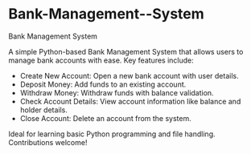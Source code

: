 # Bank-Management--System
Bank Management System

A simple Python-based Bank Management System that allows users to manage bank accounts with ease. Key features include:

- Create New Account: Open a new bank account with user details.
- Deposit Money: Add funds to an existing account.
- Withdraw Money: Withdraw funds with balance validation.
- Check Account Details: View account information like balance and holder details.
- Close Account: Delete an account from the system.

Ideal for learning basic Python programming and file handling. Contributions welcome!
